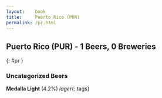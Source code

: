 ```yaml
---
layout:    book
title:     Puerto Rico (PUR)
permalink: /pr.html
---
```


## Puerto Rico (PUR) - 1 Beers, 0 Breweries
{: #pr }




### Uncategorized Beers

**Medalla Light** (4.2%) _lager_{:.tags} 



 
